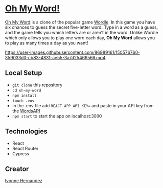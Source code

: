 # [Oh My Word!](https://oh-my-word.herokuapp.com/)

[Oh My Word](https://oh-my-word.herokuapp.com/) is a clone of the popular game [Wordle](https://www.powerlanguage.co.uk/wordle/). In this game you have six chances to guess the secret five-letter word. Type in a word as a guess, and the game tells you which letters are or aren’t in the word. Unlike Wordle which only allows you to play one word each day, **Oh My Word** allows you to play as many times a day as you want!

https://user-images.githubusercontent.com/86989161/150576760-359033d0-cb83-4831-ae55-3a7d25469566.mp4


## Local Setup
- `git clone` this repository
- `cd oh-my-word`
- `npm install`
- `touch .env`
- In the .env file add `REACT_APP_API_KEY=` and paste in your API key from the [WordsAPI](https://rapidapi.com/dpventures/api/wordsapi)
- `npm start` to start the app on localhost:3000

## Technologies
- React
- React Router
- Cypress

## Creator
[Ivonne Hernandez](https://www.linkedin.com/in/ivonne-hernandez-107b0324/)